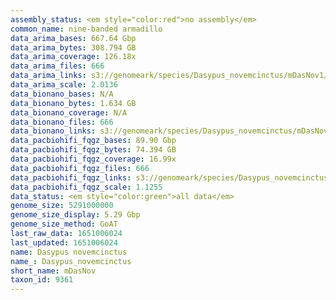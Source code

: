 ```yaml
---
assembly_status: <em style="color:red">no assembly</em>
common_name: nine-banded armadillo
data_arima_bases: 667.64 Gbp
data_arima_bytes: 308.794 GB
data_arima_coverage: 126.18x
data_arima_files: 666
data_arima_links: s3://genomeark/species/Dasypus_novemcinctus/mDasNov1/genomic_data/arima/<br>
data_arima_scale: 2.0136
data_bionano_bases: N/A
data_bionano_bytes: 1.634 GB
data_bionano_coverage: N/A
data_bionano_files: 666
data_bionano_links: s3://genomeark/species/Dasypus_novemcinctus/mDasNov1/genomic_data/bionano/<br>
data_pacbiohifi_fqgz_bases: 89.90 Gbp
data_pacbiohifi_fqgz_bytes: 74.394 GB
data_pacbiohifi_fqgz_coverage: 16.99x
data_pacbiohifi_fqgz_files: 666
data_pacbiohifi_fqgz_links: s3://genomeark/species/Dasypus_novemcinctus/mDasNov1/genomic_data/pacbio_hifi/<br>
data_pacbiohifi_fqgz_scale: 1.1255
data_status: <em style="color:green">all data</em>
genome_size: 5291000000
genome_size_display: 5.29 Gbp
genome_size_method: GoAT
last_raw_data: 1651006024
last_updated: 1651006024
name: Dasypus novemcinctus
name_: Dasypus_novemcinctus
short_name: mDasNov
taxon_id: 9361
---
```

